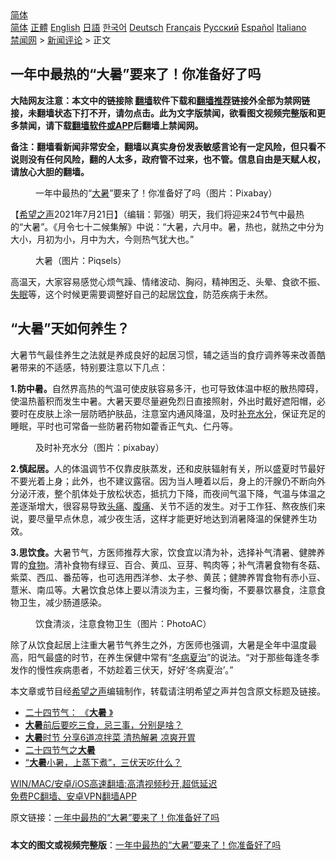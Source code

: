  <!-- 面包屑导航 --> <div class="breadcrumb"><!-- GTranslate: https://gtranslate.io/ -->  <div class="switcher notranslate">  <div class="selected">  <a href="#" onclick="return false;"> 简体</a>  </div>  <div class="option">  <a href="https://www.bannedbook.org" onclick="doGTranslate('zh-CN|zh-CN');jQuery('div.switcher div.selected a').html(jQuery(this).html());return false;" title="简体中文" class="nturl selected"> 简体</a>  <a href="https://www.bannedbook.org/zh-tw/" onclick="doGTranslate('zh-CN|zh-TW');jQuery('div.switcher div.selected a').html(jQuery(this).html());return false;" title="繁體中文" class="nturl"> 正體</a>  <a href="https://www.bannedbook.org/en/" onclick="doGTranslate('zh-CN|en');jQuery('div.switcher div.selected a').html(jQuery(this).html());return false;" title="English" class="nturl"> English</a>  <a href="https://www.bannedbook.org/ja/" onclick="doGTranslate('zh-CN|ja');jQuery('div.switcher div.selected a').html(jQuery(this).html());return false;" title="日本語" class="nturl"> 日語</a>  <a href="https://www.bannedbook.org/ko/" onclick="doGTranslate('zh-CN|ko');jQuery('div.switcher div.selected a').html(jQuery(this).html());return false;" title="한국어" class="nturl"> 한국어</a>  <a href="https://www.bannedbook.org/de/" onclick="doGTranslate('zh-CN|de');jQuery('div.switcher div.selected a').html(jQuery(this).html());return false;" title="Deutsch" class="nturl"> Deutsch</a>  <a href="https://www.bannedbook.org/fr/" onclick="doGTranslate('zh-CN|fr');jQuery('div.switcher div.selected a').html(jQuery(this).html());return false;" title="Français" class="nturl"> Français</a>  <a href="https://www.bannedbook.org/ru/" onclick="doGTranslate('zh-CN|ru');jQuery('div.switcher div.selected a').html(jQuery(this).html());return false;" title="Русский" class="nturl"> Русский</a>  <a href="https://www.bannedbook.org/es/" onclick="doGTranslate('zh-CN|es');jQuery('div.switcher div.selected a').html(jQuery(this).html());return false;" title="Español" class="nturl"> Español</a>  <a href="https://www.bannedbook.org/it/" onclick="doGTranslate('zh-CN|it');jQuery('div.switcher div.selected a').html(jQuery(this).html());return false;" title="Italiano" class="nturl"> Italiano</a>  </div>  </div>      <div class='breadcrumb-sub'><!-- Breadcrumb NavXT 6.3.0 --> <a href="https://www.bannedbook.org/" class="home">禁闻网</a> &gt; <a href="https://www.bannedbook.org/bnews/comments/" class="category">新闻评论</a> &gt; 正文</div></div><h2>一年中最热的“大暑”要来了！你准备好了吗</h2> <p class="notice"><b>大陆网友注意：本文中的链接除 <a href="https://github.com/bannedbook/fanqiang" >翻墙</a>软件下载和<a href="https://github.com/killgcd/justmysocks/blob/master/README.md">翻墙推荐</a>链接外全部为禁网链接，未翻墙状态下打不开，请勿点击。此为文字版禁闻，欲看图文视频完整版和更多禁闻，请下载<a href="https://github.com/bannedbook/fanqiang">翻墙软件或APP</a>后翻墙上禁闻网。</p><p>备注：翻墙看新闻非常安全，翻墙以真实身份发表敏感言论有一定风险，但只看不说则没有任何风险，翻的人太多，政府管不过来，也不管。信息自由是天赋人权，请放心大胆的翻墙。</b></p>  <div class="entry"> <figure> <p><figcaption>一年中最热的“<a href="https://www.bannedbook.org/bnews/tag/%E5%A4%A7%E6%9A%91/" class="st_tag internal_tag" rel="tag" title="标签 大暑 下的日志">大暑</a>”要来了！你准备好了吗（图片：Pixabay）</figcaption></figure> <p>【<span class='wp_keywordlink_affiliate'><a href="https://www.soundofhope.org" title="希望之声" target="_blank">希望之声</a></span>2021年7月21日】（编辑：郭强）明天，我们将迎来24节气中最热的“大暑”。《月令七十二候集解》中说：“大暑，六月中。暑，热也，就热之中分为大小，月初为小，月中为大，今则热气犹大也。”</p> <figure><figcaption>大暑（图片：Piqsels）</figcaption></figure> <p>高温天，大家容易感觉心烦气躁、情绪波动、胸闷，精神困乏、头晕、食欲不振、<a href="https://www.bannedbook.org/bnews/tag/%e5%a4%b1%e7%9c%a0/" class="st_tag internal_tag" rel="tag" title="标签 失眠 下的日志">失眠</a>等，这个时候更需要调整好自己的起居<a href="https://www.bannedbook.org/bnews/tag/%e9%a5%ae%e9%a3%9f/" class="st_tag internal_tag" rel="tag" title="标签 饮食 下的日志">饮食</a>，防范疾病于未然。</p>  <h2>“大暑”天如何养生？</h2> <p>大暑节气最佳养生之法就是养成良好的起居习惯，辅之适当的食疗调养等来改善酷暑带来的不适感，特别要注意以下几点：</p> <p><strong>1.防中暑。</strong>自然界高热的气温可使皮肤容易多汗，也可导致体温中枢的散热障碍，使温热蓄积而发生中暑。大暑天要尽量避免烈日直接照射，外出时戴好遮阳帽，必要时在皮肤上涂一层防晒护肤品，注意室内通风降温，及时<a href="https://www.bannedbook.org/bnews/tag/%E8%A1%A5%E5%85%85%E6%B0%B4%E5%88%86/" class="st_tag internal_tag" rel="tag" title="标签 补充水分 下的日志">补充水分</a>，保证充足的睡眠，平时也可常备一些防暑药物如藿香正气丸、仁丹等。</p>  <figure><figcaption>及时补充水分（图片：pixabay）</figcaption></figure> <p><strong>2.慎起居。</strong>人的体温调节不仅靠皮肤蒸发，还和皮肤辐射有关，所以盛夏时节最好不要光着上身；此外，也不建议露宿。因为当人睡着以后，身上的汗腺仍不断向外分泌汗液，整个肌体处于放松状态，抵抗力下降，而夜间气温下降，气温与体温之差逐渐增大，很容易导致<a href="https://www.bannedbook.org/bnews/tag/%e5%a4%b4%e7%97%9b/" class="st_tag internal_tag" rel="tag" title="标签 头痛 下的日志">头痛</a>、<a href="https://www.bannedbook.org/bnews/tag/%e8%85%b9%e7%97%9b/" class="st_tag internal_tag" rel="tag" title="标签 腹痛 下的日志">腹痛</a>、关节不适的发生。对于工作狂、熬夜族们来说，要尽量早点休息，减少夜生活，这样才能更好地达到消暑降温的保健养生功效。</p> <p><strong>3.思饮食。</strong>大暑节气，方医师推荐大家，饮食宜以清为补，选择补气清暑、健脾养胃的<a href="https://www.bannedbook.org/bnews/tag/%e9%a3%9f%e7%89%a9/" class="st_tag internal_tag" rel="tag" title="标签 食物 下的日志">食物</a>。清补食物有绿豆、百合、黄瓜、豆芽、鸭肉等；补气清暑食物有冬菇、紫菜、西瓜、番茄等，也可选用西洋参、太子参、黄芪；健脾养胃食物有赤小豆、薏米、南瓜等。大暑饮食总体上要以清淡为主，三餐均衡，不要暴饮暴食，注意食物卫生，减少肠道感染。</p>  <figure><figcaption>饮食清淡，注意食物卫生（图片：PhotoAC）</figcaption></figure> <p>除了从饮食起居上注重大暑节气养生之外，方医师也强调，大暑是全年中温度最高，阳气最盛的时节，在养生保健中常有“<a href="https://www.bannedbook.org/bnews/tag/%E5%86%AC%E7%97%85%E5%A4%8F%E6%B2%BB/" class="st_tag internal_tag" rel="tag" title="标签 冬病夏治 下的日志">冬病夏治</a>”的说法。“对于那些每逢冬季发作的慢性疾病患者，不妨趁着三伏天，好好‘冬病夏治’。”</p> <p>本文章或节目经<a href="https://www.bannedbook.org/bnews/tag/%e5%b8%8c%e6%9c%9b%e4%b9%8b%e5%a3%b0/" class="st_tag internal_tag" rel="tag" title="标签 希望之声 下的日志">希望之声</a>编辑制作，转载请注明希望之声并包含原文标题及链接。 </p>  <ul class='op-related-articles' title='相关阅读'> <li><a href='https://www.bannedbook.org/bnews/comments/20210720/1590703.html' target='_blank'>二十四节气： 《<b>大暑</b> 》</a></li> <li><a href='https://www.bannedbook.org/bnews/comments/20210720/1590642.html' target='_blank'><b>大暑</b>前后要吃三食，忌三事，分别是啥？</a></li> <li><a href='https://www.bannedbook.org/bnews/comments/20210719/1590011.html' target='_blank'><b>大暑</b>时节 分享6道凉拌菜 清热解暑 凉爽开胃</a></li> <li><a href='https://www.bannedbook.org/bnews/comments/20210718/1589425.html' target='_blank'>二十四节气之<b>大暑</b></a></li> <li><a href='https://www.bannedbook.org/bnews/comments/20210715/1587261.html' target='_blank'>“<b>大暑</b>小暑，上蒸下煮”，三伏天吃什么？</a></li> </ul> <p class="texttj"> <a href="https://github.com/bannedbook/fanqiang/wiki/V2ray%E6%9C%BA%E5%9C%BA" target="_blank">WIN/MAC/安卓/iOS高速翻墙:高清视频秒开,超低延迟</a><br/> <a href="https://github.com/bannedbook/fanqiang/wiki/%E7%A6%81%E9%97%BB%E7%BD%91%E5%AE%89%E5%8D%93%E7%BF%BB%E5%A2%99%E6%96%B0%E9%97%BBAPP" target="_blank">免费PC翻墙、安卓VPN翻墙APP</a></p><p>原文链接：<a class="src_link"  href="https://www.soundofhope.org/post/527174" target="_blank">一年中最热的“大暑”要来了！你准备好了吗</a></p><a name='sharetosocial'></a>  <div style="margin-bottom:5px;padding-bottom:5px;clear:both"> <div id="archive-pix-1" class="banner-ads"> <!-- AuctionX Display platform tag START --> <div id="26318x728x90x621x_ADSLOT2" clicktrack="%%CLICK_URL_ESC%%"></div> <!-- AuctionX Display platform tag END --> </div> <div id="archive-pix-2" class="banner-ads"> <!-- AuctionX Display platform tag START --> <div id="26315x300x250x621x_ADSLOT2" clicktrack="%%CLICK_URL_ESC%%"></div> <!-- AuctionX Display platform tag END --> </div> </div>  <div id="archive-pix-1" class="banner-ads"> <!-- AuctionX Display platform tag START --> <div id="26318x728x90x621x_ADSLOT3" clicktrack="%%CLICK_URL_ESC%%"></div> <!-- AuctionX Display platform tag END --> </div> <div><b>本文的图文或视频完整版</b>：<a href='https://www.bannedbook.org/bnews/comments/20210721/1591349.html'>一年中最热的“大暑”要来了！你准备好了吗</a></div>  </div><!--END ENTRY--> 